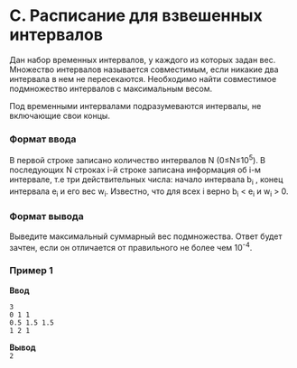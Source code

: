 # C. Расписание для взвешенных интервалов

Дан набор временных интервалов, у каждого из которых задан вес. Множество интервалов называется совместимым, если
никакие два интервала в нем не пересекаются. Необходимо найти совместимое подмножество интервалов с максимальным весом.

Под временными интервалами подразумеваются интервалы, не включающие свои концы.

### Формат ввода

В первой строке записано количество интервалов N (0≤N≤10<sup>5</sup>). В последующих N строках i-й строке записана
информация об i-м интервале, т.е три действительных числа: начало интервала b<sub>i</sub>
, конец интервала e<sub>i</sub> и его вес w<sub>i</sub>. Известно, что для всех i верно b<sub>i</sub> < e<sub>i</sub> и
w<sub>i</sub> > 0.

### Формат вывода

Выведите максимальный суммарный вес подмножества. Ответ будет зачтен, если он отличается от правильного не более чем
10<sup>-4</sup>.

### Пример 1

**Ввод**

```
3
0 1 1
0.5 1.5 1.5
1 2 1
``` 

**Вывод**  
`2`

